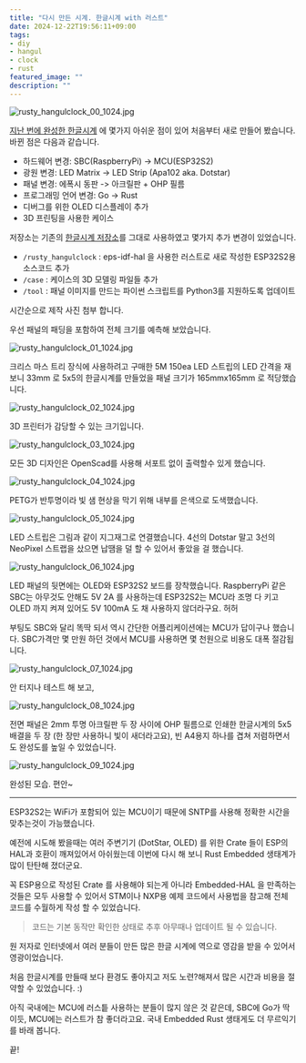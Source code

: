 ```yaml
---
title: "다시 만든 시계. 한글시계 with 러스트"
date: 2024-12-22T19:56:11+09:00
tags:
- diy
- hangul
- clock
- rust
featured_image: ""
description: ""
---
```


![rusty_hangulclock_00_1024.jpg](https://asset.homin.dev/blog/img/rusty_hangulclock_00_1024.webp)

[지난 번에 완성한 한글시계](https://homin.dev/blog/post/20221009_hangulclock_is_re-written_in_golang/) 에 몇가지 아쉬운 점이 있어
처음부터 새로 만들어 봤습니다. 바뀐 점은 다음과 같습니다.

- 하드웨어 변경: SBC(RaspberryPi) -> MCU(ESP32S2)
- 광원 변경: LED Matrix -> LED Strip (Apa102 aka. Dotstar)
- 패널 변경: 에폭시 동판 -> 아크릴판 + OHP 필름
- 프로그래밍 언어 변경: Go -> Rust
- 디버그를 위한 OLED 디스플레이 추가
- 3D 프린팅을 사용한 케이스

저장소는 기존의 [한글시계 저장소](https://github.com/suapapa/HangulClock)를 그대로 사용하였고 몇가지 추가 변경이 있었습니다.

- `/rusty_hangulclock` : eps-idf-hal 을 사용한 러스트로 새로 작성한 ESP32S2용 소스코드 추가
- `/case` : 케이스의 3D 모델링 파일들 추가
- `/tool` : 패널 이미지를 만드는 파이썬 스크립트를 Python3를 지원하도록 업데이트

시간순으로 제작 사진 첨부 합니다.

우선 패널의 패딩을 포함하여 전체 크기를 예측해 보았습니다.

![rusty_hangulclock_01_1024.jpg](https://asset.homin.dev/blog/img/rusty_hangulclock_01_1024.webp)

크리스 마스 트리 장식에 사용하려고 구매한 5M 150ea LED 스트립의 LED 간격을 재 보니
33mm 로 5x5의 한글시계를 만들었을 패널 크기가 165mmx165mm 로 적당했습니다.

![rusty_hangulclock_02_1024.jpg](https://asset.homin.dev/blog/img/rusty_hangulclock_02_1024.webp)

3D 프린터가 감당할 수 있는 크기입니다.

![rusty_hangulclock_03_1024.jpg](https://asset.homin.dev/blog/img/rusty_hangulclock_03_1024.webp)

모든 3D 디자인은 OpenScad를 사용해 서포트 없이 출력할수 있게 했습니다.

![rusty_hangulclock_04_1024.jpg](https://asset.homin.dev/blog/img/rusty_hangulclock_04_1024.webp)

PETG가 반투명이라 빛 샘 현상을 막기 위해 내부를 은색으로 도색했습니다.

![rusty_hangulclock_05_1024.jpg](https://asset.homin.dev/blog/img/rusty_hangulclock_05_1024.webp)

LED 스트립은 그림과 같이 지그재그로 연결했습니다. 4선의 Dotstar 말고 3선의 NeoPixel 스트랩을 샀으면 납땜을 덜 할 수 있어서 좋았을 걸 했습니다.

![rusty_hangulclock_06_1024.jpg](https://asset.homin.dev/blog/img/rusty_hangulclock_06_1024.webp)

LED 패널의 뒷면에는 OLED와 ESP32S2 보드를 장착했습니다. RaspberryPi 같은 SBC는 아무것도 안해도 5V 2A 를 사용하는데 ESP32S2는 MCU라 조명 다 키고 OLED 까지 켜져 있어도 5V 100mA 도 채 사용하지 않더라구요. 허허

부팅도 SBC와 달리 똑딱 되서 역시 간단한 어플리케이션에는 MCU가 답이구나 했습니다.
SBC가격만 몇 만원 하던 것에서 MCU를 사용하면 몇 천원으로 비용도 대폭 절감됩니다.

![rusty_hangulclock_07_1024.jpg](https://asset.homin.dev/blog/img/rusty_hangulclock_07_1024.webp)

안 터지나 테스트 해 보고,

![rusty_hangulclock_08_1024.jpg](https://asset.homin.dev/blog/img/rusty_hangulclock_08_1024.webp)

전면 패널은 2mm 투명 아크릴판 두 장 사이에 OHP 필름으로 인쇄한 한글시계의 5x5 배결을 두 장 (한 장만 사용하니 빛이 새더라고요), 빈 A4용지 하나를 겹쳐 저렴하면서도 완성도를 높일 수 있었습니다. 

![rusty_hangulclock_09_1024.jpg](https://asset.homin.dev/blog/img/rusty_hangulclock_09_1024.webp)

완성된 모습. 편안~

---

ESP32S2는 WiFi가 포함되어 있는 MCU이기 때문에 SNTP를 사용해 정확한 시간을 맞추는것이 가능했습니다.

예전에 시도해 봤을때는 여러 주변기기 (DotStar, OLED) 를 위한 Crate 들이 ESP의 HAL과 호환이 깨져있어서 아쉬웠는데 이번에 다시 해 보니 Rust Embedded 생태계가 많이 탄탄해 졌더군요.

꼭 ESP용으로 작성된 Crate 를 사용해야 되는게 아니라 Embedded-HAL 을 만족하는 것들은 모두 사용할 수 있어서 STM이나 NXP용 예제 코드에서 사용법을 참고해 전체 코드를 수월하게 작성 할 수 있었습니다.

> 코드는 기본 동작만 확인한 상태로 추후 아무때나 업데이트 될 수 있습니다.

원 저자로 인터넷에서 여러 분들이 만든 많은 한글 시계에 역으로 영감을 받을 수 있어서 영광이었습니다.

처음 한글시계를 만들때 보다 환경도 좋아지고 저도 노련?해져서 많은 시간과 비용을 절약할 수 있었습니다. :)

아직 국내에는 MCU에 러스틑 사용하는 분들이 많지 않은 것 같은데, SBC에 Go가 딱이듯, MCU에는 러스트가 참 좋더라고요. 국내 Embedded Rust 생태게도 더 무르익기를 바래 봅니다.

끝!